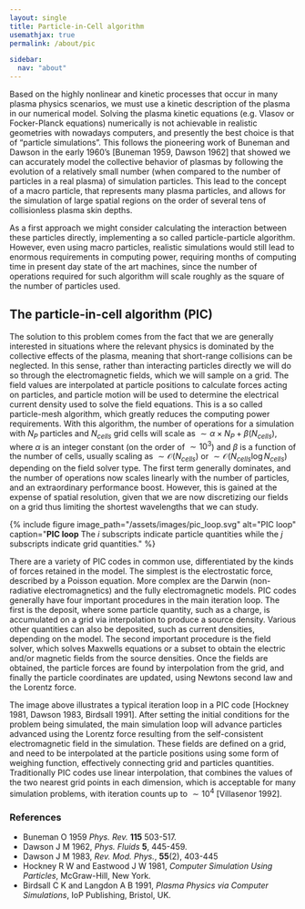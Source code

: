 ```yaml
---
layout: single
title: Particle-in-Cell algorithm
usemathjax: true
permalink: /about/pic

sidebar:
  nav: "about"
---
```


Based on the highly nonlinear and kinetic processes that occur in many plasma physics scenarios, we must use a kinetic description of the plasma in our numerical model. Solving the plasma kinetic equations (e.g. Vlasov or Focker-Planck equations) numerically is not achievable in realistic geometries with nowadays computers, and presently the best choice is that of “particle simulations”. This follows the pioneering work of Buneman and Dawson in the early 1960’s [Buneman 1959, Dawson 1962] that showed we can accurately model the collective behavior of plasmas by following the evolution of a relatively small number (when compared to the number of particles in a real plasma) of simulation particles. This lead to the concept of a macro particle, that represents many plasma particles, and allows for the simulation of large spatial regions on the order of several tens of collisionless plasma skin depths.

As a first approach we might consider calculating the interaction between these particles directly, implementing a so called particle-particle algorithm. However, even using macro particles, realistic simulations would still lead to enormous requirements in computing power, requiring months of computing time in present day state of the art machines, since the number of operations required for such algorithm will scale roughly as the square of the number of particles used.

## The particle-in-cell algorithm (PIC)

The solution to this problem comes from the fact that we are generally interested in situations where the relevant physics is dominated by the collective effects of the plasma, meaning that short-range collisions can be neglected. In this sense, rather than interacting particles directly we will do so through the electromagnetic fields, which we will sample on a grid. The field values are interpolated at particle positions to calculate forces acting on particles, and particle motion will be used to determine the electrical current density used to solve the field equations. This is a so called particle-mesh algorithm, which greatly reduces the computing power requirements. With this algorithm, the number of operations for a simulation with $N_P$ particles and $N_{cells}$ grid cells will scale as $\sim \alpha \times N_P + \beta(N_{cells})$, where $\alpha$ is an integer constant (on the order of $\sim 10^3$) and $\beta$ is a function of the number of cells, usually scaling as $\sim \mathcal{O}(N_{cells})$ or $\sim \mathcal{O}( N_{cells} \log N_{cells})$ depending on the field solver type. The first term generally dominates, and the number of operations now scales linearly with the number of particles, and an extraordinary performance boost. However, this is gained at the expense of spatial resolution, given that we are now discretizing our fields on a grid thus limiting the shortest wavelengths that we can study.

{% include figure image_path="/assets/images/pic_loop.svg" alt="PIC loop" caption="__PIC loop__ The _i_ subscripts indicate particle quantities while the _j_ subscripts indicate grid quantities." %}

There are a variety of PIC codes in common use, differentiated by the kinds of forces retained in the model. The simplest is the electrostatic force, described by a Poisson equation. More complex are the Darwin (non-radiative electromagnetics) and the fully electromagnetic models. PIC codes generally have four important procedures in the main iteration loop. The first is the deposit, where some particle quantity, such as a charge, is accumulated on a grid via interpolation to produce a source density. Various other quantities can also be deposited, such as current densities, depending on the model. The second important procedure is the field solver, which solves Maxwells equations or a subset to obtain the electric and/or magnetic fields from the source densities. Once the fields are obtained, the particle forces are found by interpolation from the grid, and finally the particle coordinates are updated, using Newtons second law and the Lorentz force. 

The image above illustrates a typical iteration loop in a PIC code [Hockney 1981, Dawson 1983, Birdsall 1991]. After setting the initial conditions for the problem being simulated, the main simulation loop will advance particles advanced using the Lorentz force resulting from the self-consistent electromagnetic field in the simulation. These fields are defined on a grid, and need to be interpolated at the particle positions using some form of weighing function, effectively connecting grid and particles quantities. Traditionally PIC codes use linear interpolation, that combines the values of the two nearest grid points in each dimension, which is acceptable for many simulation problems, with iteration counts up to $\sim 10^4$ [Villasenor 1992].

### References

* Buneman O 1959 _Phys. Rev._ __115__ 503-517.
* Dawson J M 1962, _Phys. Fluids_ __5__, 445-459.
* Dawson J M 1983, _Rev. Mod. Phys._, __55__(2), 403-445
* Hockney R W and Eastwood J W 1981, _Computer Simulation Using Particles_, McGraw-Hill, New York.
* Birdsall C K and Langdon  A B 1991, _Plasma Physics via Computer Simulations_, IoP Publishing, Bristol, UK.
